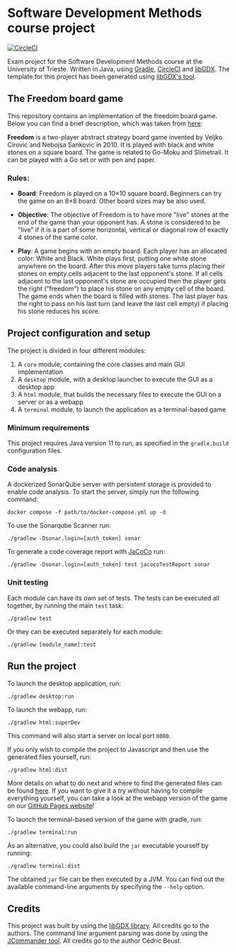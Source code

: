 # Software Development Methods course project
[![CircleCI](https://dl.circleci.com/status-badge/img/gh/peiva-git/SDM_project/tree/master.svg?style=svg)](https://dl.circleci.com/status-badge/redirect/gh/peiva-git/SDM_project/tree/master)

Exam project for the Software Development Methods course at the University of Trieste.
Written in Java, using [Gradle](https://gradle.org/), [CircleCI](https://circleci.com/) and [libGDX](https://libgdx.com/).
The template for this project has been generated using [libGDX's tool](https://libgdx.com/wiki/start/project-generation).

## The Freedom board game

This repository contains an implementation of the freedom board game. Below you can find a brief description,
which was taken from [here](https://boardgamegeek.com/boardgame/100480/freedom):

**Freedom** is a two-player abstract strategy board game invented by Veljko Cirovic and Nebojsa Sankovic in 2010. 
It is played with black and white stones on a square board. 
The game is related to Go-Moku and Slimetrail. It can be played with a Go set or with pen and paper.

### Rules:

- **Board**: Freedom is played on a 10×10 square board. Beginners can try the game on an 8×8 board. 
Other board sizes may be also used.

- **Objective**: The objective of Freedom is to have more "live" stones at the end of the game than your opponent has.
A stone is considered to be "live" if it is a part of some horizontal, vertical or diagonal row of exactly 4 stones of the same color.

- **Play**: A game begins with an empty board. 
Each player has an allocated color: White and Black. 
White plays first, putting one white stone anywhere on the board. 
After this move players take turns placing their stones on empty cells adjacent to the last opponent's stone. 
If all cells adjacent to the last opponent's stone are occupied then the player gets the right ("freedom") to place his stone on any empty cell of the board. 
The game ends when the board is filled with stones. 
The last player has the right to pass on his last turn (and leave the last cell empty) if placing his stone reduces his score.

## Project configuration and setup

The project is divided in four different modules:
1. A `core` module, containing the core classes and main GUI implementation
2. A `desktop` module, with a desktop launcher to execute the GUI as a desktop app
3. A `html` module, that builds the necessary files to execute the GUI on a server or as a webapp
4. A `terminal` module, to launch the application as a terminal-based game

### Minimum requirements

This project requires Java version 11 to run, as specified in the `gradle.build` configuration files.

### Code analysis

A dockerized SonarQube server with persistent storage is provided to enable code analysis.
To start the server, simply run the following command:
```shell
docker compose -f path/to/docker-compose.yml up -d
```

To use the Sonarqube Scanner run:
```shell
./gradlew -Dsonar.login=[auth_token] sonar
```

To generate a code coverage report with [JaCoCo](https://github.com/jacoco/jacoco) run:
```shell
./gradlew -Dsonar.login=[auth_token] test jacocoTestReport sonar
```

### Unit testing

Each module can have its own set of tests. The tests can be executed all together, by running the main `test` task:
```shell
./gradlew test
```
Or they can be executed separately for each module:
```shell
./gradlew [module_name]:test
```

## Run the project

To launch the desktop application, run:
```shell
./gradlew desktop:run
```

To launch the webapp, run:
```shell
./gradlew html:superDev
```
This command will also start a server on local port `8080`.

If you only wish to compile the project to Javascript and then use the generated files yourself, run:
```shell
./gradlew html:dist
```
More details on what to do next and where to find the generated files can be found
[here](https://libgdx.com/wiki/deployment/deploying-your-application#deploy-web).
If you want to give it a try without having to compile everything yourself,
you can take a look at the webapp version of the game
on our [GitHub Pages website](https://peiva-git.github.io/SDM_project/)!

To launch the terminal-based version of the game with gradle, run:
```shell
./gradlew terminal:run
```

As an alternative, you could also build the `jar` executable yourself by running:
```shell
./gradlew terminal:dist
```
The obtained `jar` file can be then executed by a JVM. You can find out the available command-line arguments
by specifying the `--help` option.

## Credits

This project was built by using the [libGDX library](https://libgdx.com/). All credits go to the authors.
The command line argument parsing was done by using the [JCommander tool](https://jcommander.org/). 
All credits go to the author Cédric Beust.
